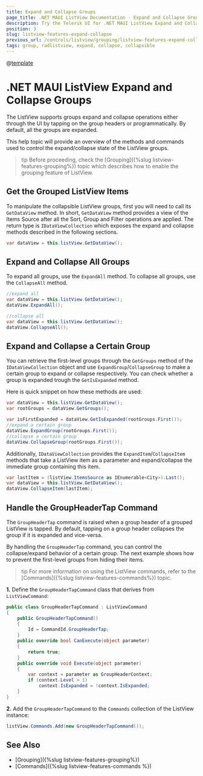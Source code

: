 ```yaml
---
title: Expand and Collapse Groups
page_title: .NET MAUI ListView Documentation - Expand and Collapse Groups
description: Try the Telerik UI for .NET MAUI ListView Expand and Collapse group operations and review how to use them programmatically and how to handle the GroupHeaderTap Command.
position: 3
slug: listview-features-expand-collapse
previous_url: /controls/listview/grouping/listview-features-expand-collapse
tags: group, radlistview, expand, collapse, collapsible
---
```


@[template](/_contentTemplates/common/listview-obsolete.md#listview-obsolete)

# .NET MAUI ListView Expand and Collapse Groups

The ListView supports groups expand and collapse operations either through the UI by tapping on the group headers or programmatically. By default, all the groups are expanded.

This help topic will provide an overview of the methods and commands used to control the expand/collapse state of the ListView groups.

>tip Before proceeding, check the [Grouping]({%slug listview-features-grouping%}) topic which describes how to enable the grouping feature of ListView.

## Get the Grouped ListView Items

To manipulate the collapsible ListView groups, first you will need to call its `GetDataView` method. In short, `GetDataView` method provides a view of the Items Source after all the Sort, Group and Filter operations are applied. The return type is `IDataViewCollection` which exposes the expand and collapse methods described in the following sections.

```C#
var dataView = this.listView.GetDataView();
```

## Expand and Collapse All Groups

To expand all groups, use the `ExpandAll` method. To collapse all groups, use the `CollapseAll` method.

```C#
//expand all
var dataView = this.listView.GetDataView();
dataView.ExpandAll();

//collapse all
var dataView = this.listView.GetDataView();
dataView.CollapseAll();
```

## Expand and Collapse a Certain Group

You can retrieve the first-level groups through the `GetGroups` method of the `IDataViewCollection` object and use `ExpandGroup`/`CollapseGroup` to make a certain group to expand or collapse respectively. You can check whether a group is expanded trough the `GetIsExpanded` method.

Here is quick snippet on how these methods are used:

```C#
var dataView = this.listView.GetDataView();
var rootGroups = dataView.GetGroups();

var isFirstExpanded = dataView.GetIsExpanded(rootGroups.First());
//expand a certain group
dataView.ExpandGroup(rootGroups.First());
//collapse a certain group
dataView.CollapseGroup(rootGroups.First());
```

Additionally, `IDataViewCollection` provides the `ExpandItem`/`CollapseItem` methods that take a ListView item as a parameter and expand/collapse the immediate group containing this item.

```C#
var lastItem = (listView.ItemsSource as IEnumerable<City>).Last();
var dataView = this.listView.GetDataView();
dataView.CollapseItem(lastItem);
```

## Handle the GroupHeaderTap Command

The `GroupHeaderTap` command is raised when a group header of a grouped ListView is tapped. By default, tapping on a group header collapses the group if it is expanded and vice-versa.

By handling the `GroupHeaderTap` command, you can control the collapse/expand behavior of a certain group. The next example shows how to prevent the first-level groups from hiding their items.

>tip For more information on using the ListView commands, refer to the [Commands]({%slug listview-features-commands%}) topic.

**1.** Define the `GroupHeaderTapCommand` class that derives from `ListViewCommand`:

```C#
public class GroupHeaderTapCommand : ListViewCommand
{
	public GroupHeaderTapCommand()
	{
		Id = CommandId.GroupHeaderTap;
	}
	public override bool CanExecute(object parameter)
	{
		return true;
	}
	public override void Execute(object parameter)
	{
		var context = parameter as GroupHeaderContext;
		if (context.Level > 1)
			context.IsExpanded = !context.IsExpanded;
	}
}
```

**2.** Add the `GroupHeaderTapCommand` to the `Commands` collection of the ListView instance:

```C#
listView.Commands.Add(new GroupHeaderTapCommand());
```

## See Also

- [Grouping]({%slug listview-features-grouping%})
- [Commands]({%slug listview-features-commands %})
